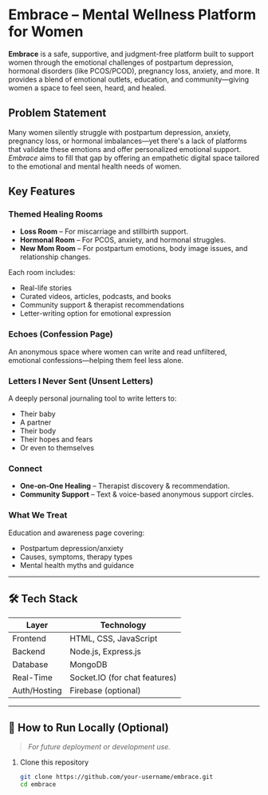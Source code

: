 #  Embrace – Mental Wellness Platform for Women

**Embrace** is a safe, supportive, and judgment-free platform built to support women through the emotional challenges of postpartum depression, hormonal disorders (like PCOS/PCOD), pregnancy loss, anxiety, and more. It provides a blend of emotional outlets, education, and community—giving women a space to feel seen, heard, and healed.



##  Problem Statement

Many women silently struggle with postpartum depression, anxiety, pregnancy loss, or hormonal imbalances—yet there's a lack of platforms that validate these emotions and offer personalized emotional support. *Embrace* aims to fill that gap by offering an empathetic digital space tailored to the emotional and mental health needs of women.



##  Key Features

### Themed Healing Rooms
- **Loss Room** – For miscarriage and stillbirth support.  
- **Hormonal Room** – For PCOS, anxiety, and hormonal struggles.  
- **New Mom Room** – For postpartum emotions, body image issues, and relationship changes.  

Each room includes:
- Real-life stories
- Curated videos, articles, podcasts, and books
- Community support & therapist recommendations
- Letter-writing option for emotional expression

###  Echoes (Confession Page)
An anonymous space where women can write and read unfiltered, emotional confessions—helping them feel less alone.

###  Letters I Never Sent (Unsent Letters)
A deeply personal journaling tool to write letters to:
- Their baby  
- A partner  
- Their body  
- Their hopes and fears  
- Or even to themselves  

###  Connect
- **One-on-One Healing** – Therapist discovery & recommendation.
- **Community Support** – Text & voice-based anonymous support circles.

###  What We Treat
Education and awareness page covering:
- Postpartum depression/anxiety
- Causes, symptoms, therapy types
- Mental health myths and guidance

---

## 🛠️ Tech Stack

| Layer       | Technology |
|-------------|------------|
| Frontend    | HTML, CSS, JavaScript |
| Backend     | Node.js, Express.js |
| Database    | MongoDB |
| Real-Time   | Socket.IO (for chat features) |
| Auth/Hosting| Firebase (optional) |

---

## 🧪 How to Run Locally (Optional)

> *For future deployment or development use.*

1. Clone this repository  
   ```bash
   git clone https://github.com/your-username/embrace.git
   cd embrace
